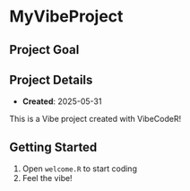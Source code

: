 # MyVibeProject

## Project Goal

## Project Details

- **Created**: 2025-05-31

This is a Vibe project created with VibeCodeR!

## Getting Started

1. Open `welcome.R` to start coding
2. Feel the vibe!

